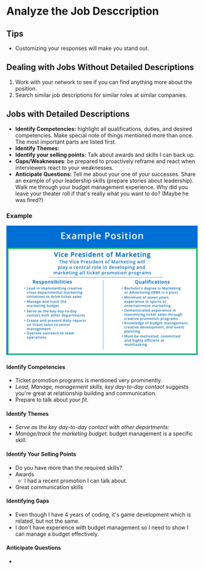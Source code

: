 # Analyze the Job Desccription

## Tips

* Customizing your responses will make you stand out.

## Dealing with Jobs Without Detailed Descriptions

1. Work with your network to see if you can find anything more about the position.
2. Search similar job descriptions for similar roles at similar companies.

## Jobs with Detailed Descriptions

* **Identify Competencies:** highlight all qualifications, duties, and desired competencies. Make special note of things mentioned more than once. The most important parts are listed first.
* **Identify Themes:**&#x20;
* **Identify your selling points:** Talk about awards and skills I can back up.
* **Gaps/Weaknesses**: be prepared to proactively reframe and react when interviewers react to your weaknesses.
* **Anticipate Questions:** Tell me about your one of your successes. Share an example of your leadership skills (prepare stories about leadership). Walk me through your budget management experience. Why did you leave your theater roll if that's really what you want to do? (Maybe he was fired?)

### Example

![](../../.gitbook/assets/cleanshot-2021-10-04-at-10.04.25.png)

#### Identify Competencies

* Ticket promotion programs is mentioned very prominently.
* _Lead, Manage, management skills, key day-to-day contact_ suggests you're great at relationship building and communication.
* Prepare to talk about _your fit_.

#### Identify Themes

* _Serve as the key day-to-day contact with other departments:_&#x20;
* _Manage/track the marketing budget:_ budget management is a specific skill.

#### Identify Your Selling Points

* Do you have more than the required skills?
* Awards
  * I had a recent promotion I can talk about.
* Great communication skills

#### Identifying Gaps

* Even though I have 4 years of coding, it's game development which is related, but not the same.
* I don't have experience with budget management so I need to show I can manage a budget effectively.

#### Anticipate Questions

*
